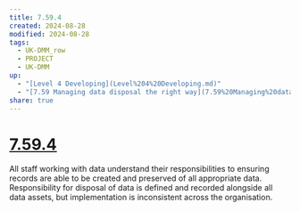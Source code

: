 ```yaml
---
title: 7.59.4
created: 2024-08-28
modified: 2024-08-28
tags:
  - UK-DMM_row
  - PROJECT
  - UK-DMM
up:
  - "[Level 4 Developing](Level%204%20Developing.md)"
  - "[7.59 Managing data disposal the right way](7.59%20Managing%20data%20disposal%20the%20right%20way.md)"
share: true
---
```

# [7.59.4](7.59.4.md)

All staff working with data understand their responsibilities to ensuring records are able to be created and preserved of all appropriate data. Responsibility for disposal of data is defined and recorded alongside all data assets, but implementation is inconsistent across the organisation.
